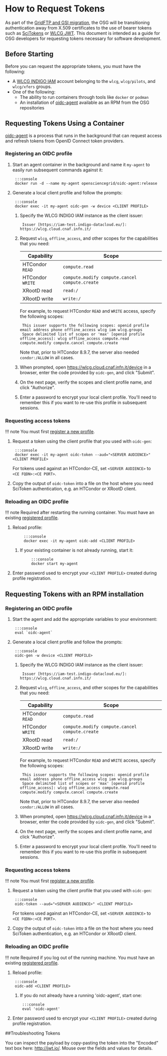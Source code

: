 How to Request Tokens
=====================

As part of the [GridFTP and GSI migration](../policy/gridftp-gsi-migration.md), the OSG will be transitioning authentication
away from X.509 certificates to the use of bearer tokens such as [SciTokens](http://scitokens.org/) or
[WLCG JWT](https://twiki.cern.ch/twiki/bin/view/LCG/WLCGAuthorizationWG).
This document is intended as a guide for OSG developers for requesting tokens necessary for software development.

## Before Starting

Before you can request the appropriate tokens, you must have the following:

-   A [WLCG INDIGO IAM](https://wlcg.cloud.cnaf.infn.it/) account belonging to the `wlcg`, `wlcg/pilots`, and `wlcg/xfers`
    groups.
-   One of the following:
    -   The ability to run containers through tools like `docker` or `podman`
    -   An installation of [oidc-agent](https://indigo-dc.gitbook.io/oidc-agent/) available as an RPM from the OSG
        repositories

## Requesting Tokens Using a Container

[oidc-agent](https://indigo-dc.gitbook.io/oidc-agent/) is a process that runs in the background that can request access
and refresh tokens from OpenID Connect token providers.

### Registering an OIDC profile

1. Start an agent container in the background and name it `my-agent` to easily run subsequent commands against it:

        :::console
        docker run -d --name my-agent opensciencegrid/oidc-agent:release

1. Generate a local client profile and follow the prompts:

        :::console
        docker exec -it my-agent oidc-gen -w device <CLIENT PROFILE>

    1. Specify the WLCG INDIGO IAM instance as the client issuer:

            Issuer [https://iam-test.indigo-datacloud.eu/]: https://wlcg.cloud.cnaf.infn.it/

    1. Request `wlcg`, `offline_access`, and other scopes for the capabilities that you need:

        | **Capability**   | **Scope**                     |
        |------------------|-------------------------------|
        | HTCondor `READ`  | `compute.read`                |
        | HTCondor `WRITE` | `compute.modify compute.cancel compute.create` |
        | XRootD read      | `read:/`                      |
        | XRootD write     | `write:/`                     |

        For example, to request HTCondor `READ` and `WRITE` access, specify the following scopes:

            This issuer supports the following scopes: openid profile email address phone offline_access wlcg iam wlcg.groups
            Space delimited list of scopes or 'max' [openid profile offline_access]: wlcg offline_access compute.read compute.modify compute.cancel compute.create
    
        Note that, prior to HTCondor 8.9.7, the server also needed `condor:/ALLOW` in all cases.

    1. When prompted, open <https://wlcg.cloud.cnaf.infn.it/device> in a browser, enter the code provided by `oidc-gen`,
       and click "Submit".

    1. On the next page, verify the scopes and client profile name, and click "Authorize".

    1. Enter a password to encrypt your local client profile.
       You'll need to remember this if you want to re-use this profile in subsequent sessions.

### Requesting access tokens

!!! note
    You must first [register a new profile](#registering-an-oidc-profile).

1. Request a token using the client profile that you used with `oidc-gen`:
	
        :::console
        docker exec -it my-agent oidc-token --aud="<SERVER AUDIENCE>" <CLIENT PROFILE>


    For tokens used against an HTCondor-CE, set `<SERVER AUDIENCE>` to  
    `<CE FQDN>:<CE PORT>`.

  1. Copy the output of `oidc-token` into a file on the host where you need SciToken authentication, e.g. an HTCondor or
   XRootD client.

### Reloading an OIDC profile

!!! note
    Required after restarting the running container. You must have an existing [registered profile](#registering-an-oidc-profile).

1. Reload profile:

            :::console
            docker exec -it my-agent oidc-add <CLIENT PROFILE>

    1. If your existing container is not already running, start it:

                :::console
                docker start my-agent

1. Enter password used to encrypt your `<CLIENT PROFILE>` created during profile registration.


## Requesting Tokens with an RPM installation

### Registering an OIDC profile

1. Start the agent and add the appropriate variables to your environment:

        :::console
        eval `oidc-agent`

1. Generate a local client profile and follow the prompts:

        :::console
        oidc-gen -w device <CLIENT PROFILE>

    1. Specify the WLCG INDIGO IAM instance as the client issuer:

            Issuer [https://iam-test.indigo-datacloud.eu/]: https://wlcg.cloud.cnaf.infn.it/

    1. Request `wlcg`, `offline_access`, and other scopes for the capabilities that you need:

        | **Capability**   | **Scope**                     |
        |------------------|-------------------------------|
        | HTCondor `READ`  | `compute.read`                |
        | HTCondor `WRITE` | `compute.modify compute.cancel compute.create` |
        | XRootD read      | `read:/`                      |
        | XRootD write     | `write:/`                     |
         For example, to request HTCondor `READ` and `WRITE` access, specify the following scopes:

            This issuer supports the following scopes: openid profile email address phone offline_access wlcg iam wlcg.groups
            Space delimited list of scopes or 'max' [openid profile offline_access]: wlcg offline_access compute.read compute.modify compute.cancel compute.create
    
        Note that, prior to HTCondor 8.9.7, the server also needed `condor:/ALLOW` in all cases.

    1. When prompted, open <https://wlcg.cloud.cnaf.infn.it/device> in a browser, enter the code provided by `oidc-gen`,
       and click "Submit".

    1. On the next page, verify the scopes and client profile name, and click "Authorize".

    1. Enter a password to encrypt your local client profile.
       You'll need to remember this if you want to re-use this profile in subsequent sessions.

### Requesting access tokens

!!! note
    You must first [register a new profile](#registering-an-oidc-profile_1).

1. Request a token using the client profile that you used with `oidc-gen`:

        :::console
        oidc-token --aud="<SERVER AUDIENCE>" <CLIENT PROFILE>

    For tokens used against an HTCondor-CE, set `<SERVER AUDIENCE>` to  
    `<CE FQDN>:<CE PORT>`.

  1. Copy the output of `oidc-token` into a file on the host where you need SciToken authentication, e.g. an HTCondor or
   XRootD client.

### Reloading an OIDC profile

!!! note
    Required if you log out of the running machine. You must have an existing [registered profile](#registering-an-oidc-profile_1).

1. Reload profile:

        :::console
        oidc-add <CLIENT PROFILE>

    1. If you do not already have a running 'oidc-agent', start one:

            :::console
            eval 'oidc-agent'

1. Enter password used to encrypt your `<CLIENT PROFILE>` created during profile registration.

##Troubleshooting Tokens

You can inspect the payload  by copy-pasting the token into the "Encoded" text box here: <http://jwt.io/>.
Mouse over the fields and values for details.
